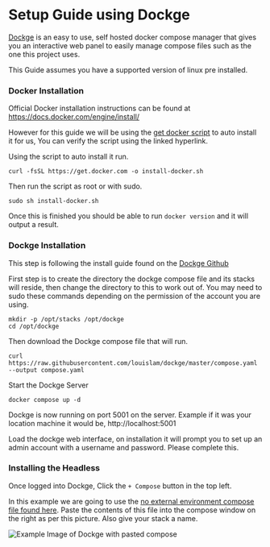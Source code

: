 # Setup Guide using Dockge

[Dockge](https://github.com/louislam/dockge) is an easy to use, self hosted docker compose manager that gives you an interactive web panel to easily manage compose files such as the one this project uses.

This Guide assumes you have a supported version of linux pre installed.

### Docker Installation
Official Docker installation instructions can be found at https://docs.docker.com/engine/install/

However for this guide we will be using the [get docker script](https://get.docker.com/) to auto install it for us, You can verify the script using the linked hyperlink. 

Using the script to auto install it run.

```
curl -fsSL https://get.docker.com -o install-docker.sh
```

Then run the script as root or with sudo. 

```
sudo sh install-docker.sh
```

Once this is finished you should be able to run ```docker version``` and it will output a result.



### Dockge Installation
This step is following the install guide found on the [Dockge Github](https://github.com/louislam/dockge)

First step is to create the directory the dockge compose file and its stacks will reside, then change the directory to this to work out of.
You may need to sudo these commands depending on the permission of the account you are using.
```
mkdir -p /opt/stacks /opt/dockge
cd /opt/dockge
```
Then download the Dockge compose file that will run.
```
curl https://raw.githubusercontent.com/louislam/dockge/master/compose.yaml --output compose.yaml
```
Start the Dockge Server
```
docker compose up -d
```
Dockge is now running on port 5001 on the server. Example if it was your location machine it would be, http://localhost:5001

Load the dockge web interface, on installation it will prompt you to set up an admin account with a username and password. Please complete this. 

### Installing the Headless
Once logged into Dockge, Click the ```+ Compose``` button in the top left. 

In this example we are going to use the [no external environment compose file found here](examples\compose-noenv-example.yml).  Paste the contents of this file into the compose window on the right as per this picture. Also give your stack a name.

![Example Image of Dockge with pasted compose](\dockge\dockge-1.png)

